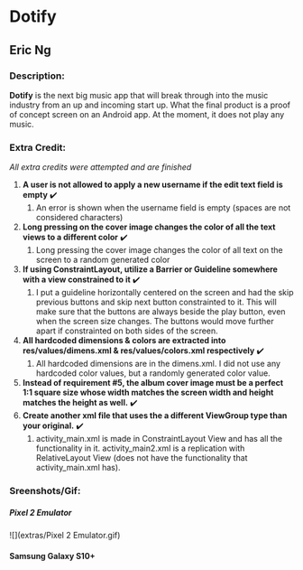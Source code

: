 # Dotify
## Eric Ng

### Description:
**Dotify** is the next big music app that will break through into the music industry from an up and incoming start up. What the final product is a proof of concept screen on an Android app. At the moment, it does not play any music. 

### Extra Credit:
*All extra credits were attempted and are finished*
1. **A user is not allowed to apply a new username if the edit text field is empty** :heavy_check_mark:
   1. An error is shown when the username field is empty (spaces are not considered characters)
1. **Long pressing on the cover image changes the color of all the text views to a different color** :heavy_check_mark:
   1. Long pressing the cover image changes the color of all text on the screen to a random generated color
1. **If using ConstraintLayout, utilize a Barrier or Guideline somewhere with a view constrained to it** :heavy_check_mark:
   1. I put a guideline horizontally centered on the screen and had the skip previous buttons and skip next button constrainted to it. This will make sure that the buttons are always beside the play button, even when the screen size changes. The buttons would move further apart if constrainted on both sides of the screen.
1. **All hardcoded dimensions & colors are extracted into res/values/dimens.xml & res/values/colors.xml respectively** :heavy_check_mark:
   1. All hardcoded dimensions are in the dimens.xml. I did not use any hardcoded color values, but a randomly generated color value.
1. **Instead of requirement #5, the album cover image must be a perfect 1:1 square size whose width matches the screen width and height matches the height as well.** :heavy_check_mark:
1. **Create another xml file that uses the a different ViewGroup type than your original.** :heavy_check_mark:
   1. activity_main.xml is made in ConstraintLayout View and has all the functionality in it. activity_main2.xml is a replication with RelativeLayout View (does not have the functionality that activity_main.xml has).

### Sreenshots/Gif:

##### Pixel 2 Emulator
![](extras/Pixel 2 Emulator.gif)


#### Samsung Galaxy S10+




